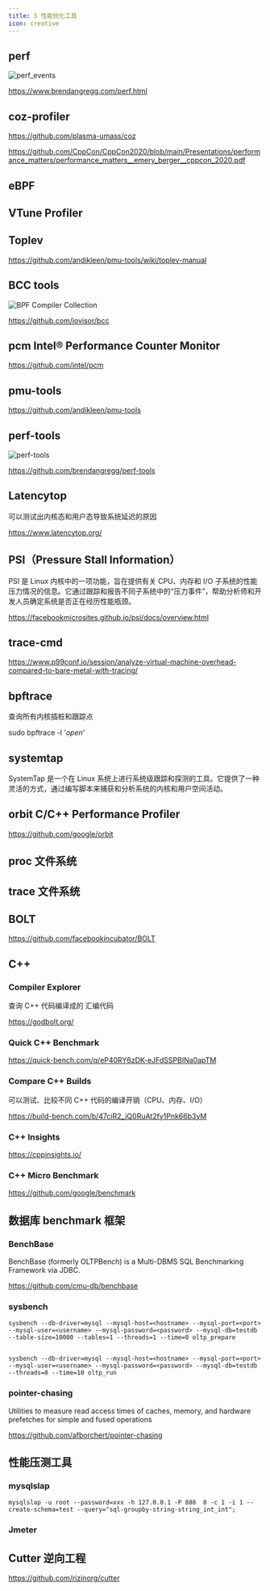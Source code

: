 ```yaml
---
title: 5 性能优化工具
icon: creative
---
```


## perf

![perf_events](https://www.brendangregg.com/perf_events/perf_events_map.png)

<https://www.brendangregg.com/perf.html>

## coz-profiler

<https://github.com/plasma-umass/coz>

<https://github.com/CppCon/CppCon2020/blob/main/Presentations/performance_matters/performance_matters__emery_berger__cppcon_2020.pdf>

## eBPF

## VTune Profiler

## Toplev

<https://github.com/andikleen/pmu-tools/wiki/toplev-manual>

## BCC tools

![BPF Compiler Collection ](https://github.com/iovisor/bcc/raw/master/images/bcc_tracing_tools_2019.png)

<https://github.com/iovisor/bcc>

## pcm  Intel® Performance Counter Monitor

<https://github.com/intel/pcm>

## pmu-tools

<https://github.com/andikleen/pmu-tools>

## perf-tools

![perf-tools](https://github.com/brendangregg/perf-tools/raw/master/images/perf-tools_2016.png)

<https://github.com/brendangregg/perf-tools>

## Latencytop

可以测试出内核态和用户态导致系统延迟的原因

<https://www.latencytop.org/>

## PSI（Pressure Stall Information）

PSI 是 Linux 内核中的一项功能，旨在提供有关 CPU、内存和 I/O 子系统的性能压力情况的信息。它通过跟踪和报告不同子系统中的“压力事件”，帮助分析师和开发人员确定系统是否正在经历性能瓶颈。

<https://facebookmicrosites.github.io/psi/docs/overview.html>

## trace-cmd

<https://www.p99conf.io/session/analyze-virtual-machine-overhead-compared-to-bare-metal-with-tracing/>

## bpftrace

查询所有内核插桩和跟踪点

sudo bpftrace -l '*open*'

## systemtap

SystemTap 是一个在 Linux 系统上进行系统级跟踪和探测的工具。它提供了一种灵活的方式，通过编写脚本来捕获和分析系统的内核和用户空间活动。

## orbit C/C++ Performance Profiler

<https://github.com/google/orbit>

## proc 文件系统

## trace 文件系统

## BOLT

<https://github.com/facebookincubator/BOLT>


## C++

### Compiler Explorer

查询 C++ 代码编译成的 汇编代码

<https://godbolt.org/>

### Quick C++ Benchmark

<https://quick-bench.com/q/eP40RY6zDK-eJFdSSPBINa0apTM>

### Compare C++ Builds

可以测试、比较不同 C++ 代码的编译开销（CPU、内存、I/O）

<https://build-bench.com/b/47ciR2_jQ0RuAt2fy1Pnk66b3yM>

### C++ Insights

<https://cppinsights.io/>

### C++ Micro Benchmark

<https://github.com/google/benchmark>


## 数据库 benchmark 框架

### BenchBase

BenchBase (formerly OLTPBench) is a Multi-DBMS SQL Benchmarking Framework via JDBC.

<https://github.com/cmu-db/benchbase>

### sysbench

```
sysbench --db-driver=mysql --mysql-host=<hostname> --mysql-port=<port> --mysql-user=<username> --mysql-password=<password> --mysql-db=testdb --table-size=10000 --tables=1 --threads=1 --time=0 oltp_prepare


sysbench --db-driver=mysql --mysql-host=<hostname> --mysql-port=<port> --mysql-user=<username> --mysql-password=<password> --mysql-db=testdb
--threads=8 --time=10 oltp_run
```

### pointer-chasing

Utilities to measure read access times of caches, memory, and hardware prefetches for simple and fused operations

<https://github.com/afborchert/pointer-chasing>

## 性能压测工具

### mysqlslap

```
mysqlslap -u root --password=xxx -h 127.0.0.1 -P 888  0 -c 1 -i 1 --create-schema=test --query="sql-groupby-string-string_int_int";
```

### Jmeter

## Cutter 逆向工程

<https://github.com/rizinorg/cutter>




